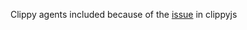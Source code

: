 Clippy agents included because of the [issue](https://github.com/pi0/clippyjs/issues/10) in clippyjs